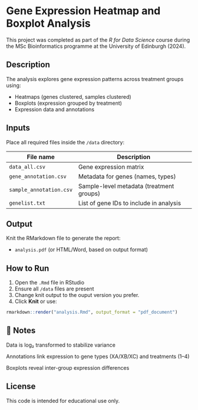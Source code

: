 # Gene Expression Heatmap and Boxplot Analysis

This project was completed as part of the *R for Data Science* course during the MSc Bioinformatics programme at the University of Edinburgh (2024).

## Description

The analysis explores gene expression patterns across treatment groups using:

- Heatmaps (genes clustered, samples clustered)
- Boxplots (expression grouped by treatment)
- Expression data and annotations

## Inputs

Place all required files inside the `/data` directory:

| File name             | Description                              |
|-----------------------|------------------------------------------|
| `data_all.csv`        | Gene expression matrix                   |
| `gene_annotation.csv` | Metadata for genes (names, types)        |
| `sample_annotation.csv` | Sample-level metadata (treatment groups) |
| `genelist.txt`        | List of gene IDs to include in analysis  |

## Output

Knit the RMarkdown file to generate the report:
- `analysis.pdf` (or HTML/Word, based on output format)

## How to Run

1. Open the `.Rmd` file in RStudio  
2. Ensure all `/data` files are present  
3. Change knit output to the ouput version you prefer.
4. Click **Knit** or use:

```r
rmarkdown::render("analysis.Rmd", output_format = "pdf_document")
```

## 📌 Notes 
Data is log₂ transformed to stabilize variance

Annotations link expression to gene types (XA/XB/XC) and treatments (1–4)

Boxplots reveal inter-group expression differences

## License 
This code is intended for educational use only.